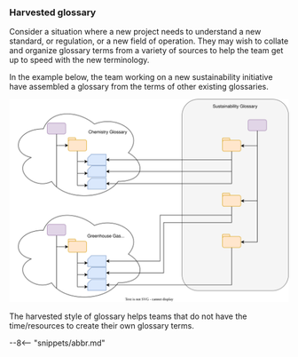<!-- SPDX-License-Identifier: CC-BY-4.0 -->
<!-- Copyright Contributors to the Egeria project. -->

### Harvested glossary

Consider a situation where a new project needs to understand a new standard, or regulation, or a new field of operation.  They may wish to collate and organize glossary terms from a variety of sources to help the team get up to speed with the new terminology.

In the example below, the team working on a new sustainability initiative have assembled a glossary from the terms of other existing glossaries.

![Aggregated Glossary](harvested-glossary.svg)

The harvested style of glossary helps teams that do not have the time/resources to create their own glossary terms.

--8<-- "snippets/abbr.md"